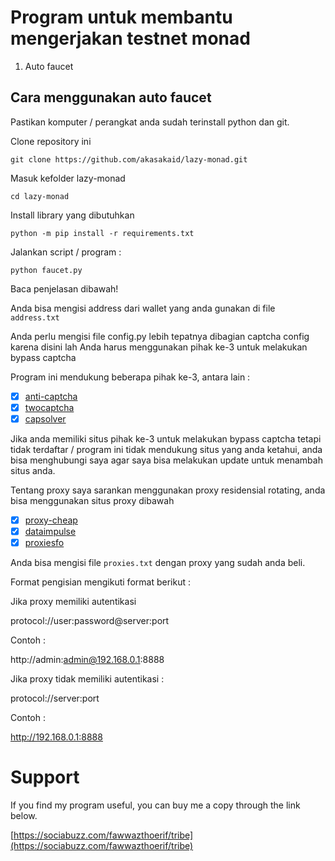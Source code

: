 # Program untuk membantu mengerjakan testnet monad

1. Auto faucet

## Cara menggunakan auto faucet

Pastikan komputer / perangkat anda sudah terinstall python dan git.

Clone repository ini

```
git clone https://github.com/akasakaid/lazy-monad.git
```

Masuk kefolder lazy-monad

```
cd lazy-monad
```

Install library yang dibutuhkan

```
python -m pip install -r requirements.txt
```

Jalankan script / program : 

```
python faucet.py
```

Baca penjelasan dibawah!

Anda bisa mengisi address dari wallet yang anda gunakan di file `address.txt`

Anda perlu mengisi file config.py lebih tepatnya dibagian captcha config karena disini lah Anda harus menggunakan pihak ke-3 untuk melakukan bypass captcha

Program ini mendukung beberapa pihak ke-3, antara lain :

 - [x] [anti-captcha](https://getcaptchasolution.com/iiaiemxamz)
 - [x] [twocaptcha](https://2captcha.com/?from=4688295)
 - [x] [capsolver](https://dashboard.capsolver.com/passport/register?inviteCode=ejmvauaFFnqt)

Jika anda memiliki situs pihak ke-3 untuk melakukan bypass captcha tetapi tidak terdaftar / program ini tidak mendukung situs yang anda ketahui, anda bisa menghubungi saya agar saya bisa melakukan update untuk menambah situs anda.

Tentang proxy saya sarankan menggunakan proxy residensial rotating, anda bisa menggunakan situs proxy dibawah

- [x] [proxy-cheap](https://app.proxy-cheap.com/r/mlShoy)
- [x] [dataimpulse](https://dataimpulse.com/?aff=48082)
- [x] [proxiesfo](https://app.proxies.fo/ref/c02fda06-da42-f640-7ef7-885127487ef0)

Anda bisa mengisi file `proxies.txt` dengan proxy yang sudah anda beli. 

Format pengisian mengikuti format berikut :

Jika proxy memiliki autentikasi 

protocol://user:password@server:port

Contoh :

http://admin:admin@192.168.0.1:8888

Jika proxy tidak memiliki autentikasi : 

protocol://server:port

Contoh : 

http://192.168.0.1:8888


# Support

If you find my program useful, you can buy me a copy through the link below.

[https://sociabuzz.com/fawwazthoerif/tribe](https://sociabuzz.com/fawwazthoerif/tribe)


